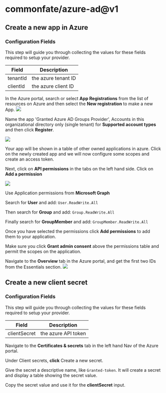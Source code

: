 # commonfate/azure-ad@v1
## Create a new app in Azure
### Configuration Fields
This step will guide you through collecting the values for these fields required to setup your provider.

| Field | Description |
| ----------- | ----------- |
| tenantId | the azure tenant ID |
| clientId | the azure client ID |
In the Azure portal, search or select **App Registrations** from the list of resources on Azure and then select the **New registration** to make a new App.
![](https://static.commonfate.io/providers/azure/app-registrations.png)

Name the app 'Granted Azure AD Groups Provider', Accounts in this organizational directory only (single tenant) for **Supported account types** and then click **Register**.

![](https://static.commonfate.io/providers/azure/registernew.png)

Your app will be shown in a table of other owned applications in azure. Click on the newly created app and we will now configure some scopes and create an access token.

Next, click on **API permissions** in the tabs on the left hand side. Click on **Add a permission**

![](https://static.commonfate.io/providers/azure/perms.png)

Use Application permissions from **Microsoft Graph**

Search for **User** and add: `User.ReadWrite.All`

Then search for **Group** and add: `Group.ReadWrite.All`

Finally search for **GroupMember** and add: `GroupMember.ReadWrite.All`

Once you have selected the permissions click **Add permissions** to add them to your application.

Make sure you click **Grant admin consent** above the permissions table and permit the scopes on the application.

Navigate to the **Overview** tab in the Azure portal, and get the first two IDs from the Essentials section.
![](https://static.commonfate.io/providers/azure/new.png)
## Create a new client secret
### Configuration Fields
This step will guide you through collecting the values for these fields required to setup your provider.

| Field | Description |
| ----------- | ----------- |
| clientSecret | the azure API token |
Navigate to the **Certificates & secrets** tab in the left hand Nav of the Azure portal.

Under Client secrets, **click** Create a new secret.

Give the secret a descriptive name, like `Granted-token`. It will create a secret and display a table showing the secret value.

Copy the secret value and use it for the **clientSecret** input.
